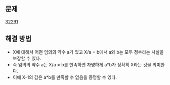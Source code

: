 ## 문제

[32291](https://www.acmicpc.net/problem/32291)

## 해결 방법
- X에 대해서 어떤 임의의 약수 a가 있고 X/a = b에서 a와 b는 모두 정수라는 사실을 보장할 수 있다. 
- 즉 임의의 약수 a는 X/a = b를 만족하면 자명하게 a*b가 정확히 X라는 것을 의미한다.
- 이에 X-1의 값은 a*b를 만족할 수 없음을 증명할 수 있다. 
